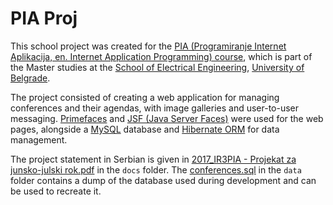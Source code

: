 # PIA Proj

This school project was created for the [PIA (Programiranje Internet Aplikacija, en. Internet Application Programming) course][pia], 
which is part of the Master studies at the [School of Electrical Engineering][school], [University of Belgrade][uni].

The project consisted of creating a web application for managing conferences and their agendas, with image galleries and user-to-user messaging.
[Primefaces][primefaces] and [JSF (Java Server Faces)][jsf] were used for the web pages, alongside a [MySQL][mysql] database and [Hibernate ORM][hibernate] for data management.

The project statement in Serbian is given in [2017_IR3PIA - Projekat za junsko-julski rok.pdf][statement] in the `docs` folder. 
The [conferences.sql][dump] in the `data` folder contains a dump of the database used during development and can be used to recreate it. 

[pia]: http://rti.etf.bg.ac.rs/rti/ir4pia/
[school]: https://www.etf.bg.ac.rs/
[uni]: https://www.bg.ac.rs/
[primefaces]: https://www.primefaces.org/
[jsf]: http://www.javaserverfaces.org/
[mysql]: https://www.mysql.com/
[hibernate]: https://hibernate.org/orm/
[statement]: ./docs/2017_IR3PIA%20-%20Projekat%20za%20junsko-julski%20rok.pdf
[dump]: ./data/conferences.sql
